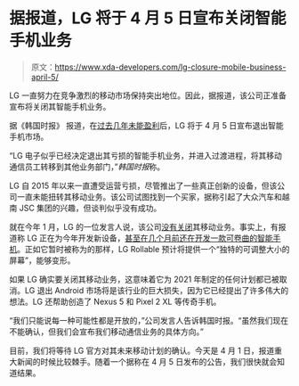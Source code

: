 # 据报道，LG 将于 4 月 5 日宣布关闭智能手机业务

> 原文：<https://www.xda-developers.com/lg-closure-mobile-business-april-5/>

LG 一直努力在竞争激烈的移动市场保持突出地位。因此，据报道，该公司正准备宣布将关闭其智能手机业务。

据《韩国时报》 报道，在[过去几年未能盈利](https://www.xda-developers.com/lg-2019-financial-report-mobile-struggling/)后，LG 将于 4 月 5 日宣布退出智能手机市场。

“LG 电子似乎已经决定退出其亏损的智能手机业务，并进入过渡进程，将其移动通信员工转移到其他业务部门，”*韩国时报*称。

LG 自 2015 年以来一直遭受运营亏损，尽管推出了一些真正创新的设备，但该公司一直未能扭转其移动业务。该公司试图找到一个买家，据称引起了大众汽车和越南 JSC 集团的兴趣，但谈判似乎没有成功。

就在今年 1 月，LG 的一位发言人说，该公司[没有关闭](https://www.xda-developers.com/lg-not-shutting-down-smartphone-business/)其移动业务。事实上，有报道称 LG 正在为今年开发新设备，[甚至在几个月前还在开发一款可卷曲的智能手机](https://www.xda-developers.com/lg-rollable-smartphone-concept-revealed/)。正如它暂时被称为的那样，LG Rollable 预计将提供一个“独特的可调整大小的屏幕”，能够变形。

如果 LG 确实要关闭其移动业务，这意味着它为 2021 年制定的任何计划都已被取消。LG 退出 Android 市场将是该行业的巨大损失，因为它已经提出了许多伟大的想法。LG 还帮助创造了 Nexus 5 和 Pixel 2 XL 等传奇手机。

“我们只能说每一种可能性都是开放的，”公司发言人告诉韩国时报。“虽然我们现在不能确认，但我们会宣布我们移动通信业务的具体方向。”

目前，我们将等待 LG 官方对其未来移动计划的确认。今天是 4 月 1 日，报道重大新闻的时候比较棘手。随着一个据称在 4 月 5 日发布的公告，我们很快就会知道结果。
